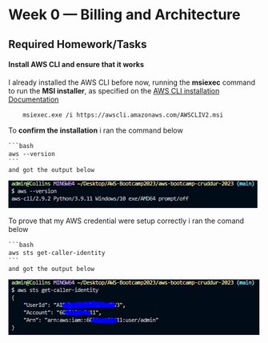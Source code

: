 # Week 0 — Billing and Architecture

## Required Homework/Tasks

#### Install AWS CLI and ensure that it works

I already installed the AWS CLI before now, running the **msiexec** command to run the **MSI installer**, as specified on the [AWS CLI installation Documentation](https://docs.aws.amazon.com/cli/latest/userguide/getting-started-install.html)

```bash
    msiexec.exe /i https://awscli.amazonaws.com/AWSCLIV2.msi
```
To **confirm the installation** i ran the command below
    
    ```bash
    aws --version
    ``` 
    and got the output below
    
![screen shot of aws-version](/images/aws-version.PNG)

To prove that my AWS credential were setup correctly i ran the comand below
    
    ```bash
    aws sts get-caller-identity
    ```
    and got the output below

![screen shot of aws-sts](/images/awscli-ID.PNG)

